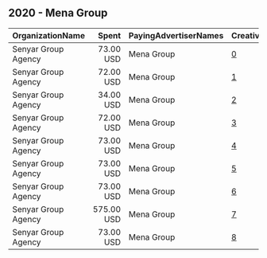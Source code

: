 ## 2020 - Mena Group 
|OrganizationName|Spent|PayingAdvertiserNames|CreativeUrls|Impressions|Genders|AgeBrackets|CountryCodes|BillingAddresses|CandidateBallotInformation|
|:---|---:|:---|:---|---:|:---|:---|:---|:---|:---|
|Senyar Group Agency|73.00 USD|Mena Group|[0](https://www.snap.com/political-ads/asset/2ae73d71e54783b838ad3857187400d9e26b2e148e6f4e39190caec4f9f44709?mediaType=mp4)|49,713||20+|kuwait|"Press Street,Shewikh,11111,KW"||
|Senyar Group Agency|72.00 USD|Mena Group|[1](https://www.snap.com/political-ads/asset/2ae73d71e54783b838ad3857187400d9e26b2e148e6f4e39190caec4f9f44709?mediaType=mp4)|49,195||20+|kuwait|"Press Street,Shewikh,11111,KW"||
|Senyar Group Agency|34.00 USD|Mena Group|[2](https://www.snap.com/political-ads/asset/c5c6c86e6a8ed1f1e45be2e647c7221cb3eeacd2296d31406835033b3fc5831b?mediaType=jpeg)|16,676||17+|kuwait|"Press Street,Shewikh,11111,KW"|Farrag Arbid|
|Senyar Group Agency|72.00 USD|Mena Group|[3](https://www.snap.com/political-ads/asset/2ae73d71e54783b838ad3857187400d9e26b2e148e6f4e39190caec4f9f44709?mediaType=mp4)|48,749||20+|kuwait|"Press Street,Shewikh,11111,KW"||
|Senyar Group Agency|73.00 USD|Mena Group|[4](https://www.snap.com/political-ads/asset/2ae73d71e54783b838ad3857187400d9e26b2e148e6f4e39190caec4f9f44709?mediaType=mp4)|48,987||20+|kuwait|"Press Street,Shewikh,11111,KW"||
|Senyar Group Agency|73.00 USD|Mena Group|[5](https://www.snap.com/political-ads/asset/2ae73d71e54783b838ad3857187400d9e26b2e148e6f4e39190caec4f9f44709?mediaType=mp4)|49,148||20+|kuwait|"Press Street,Shewikh,11111,KW"||
|Senyar Group Agency|73.00 USD|Mena Group|[6](https://www.snap.com/political-ads/asset/2ae73d71e54783b838ad3857187400d9e26b2e148e6f4e39190caec4f9f44709?mediaType=mp4)|48,742||20+|kuwait|"Press Street,Shewikh,11111,KW"||
|Senyar Group Agency|575.00 USD|Mena Group|[7](https://www.snap.com/political-ads/asset/c5c6c86e6a8ed1f1e45be2e647c7221cb3eeacd2296d31406835033b3fc5831b?mediaType=jpeg)|172,701||18+|kuwait|"Press Street,Shewikh,11111,KW"|Farrag Arbid|
|Senyar Group Agency|73.00 USD|Mena Group|[8](https://www.snap.com/political-ads/asset/2ae73d71e54783b838ad3857187400d9e26b2e148e6f4e39190caec4f9f44709?mediaType=mp4)|48,533||20+|kuwait|"Press Street,Shewikh,11111,KW"||
